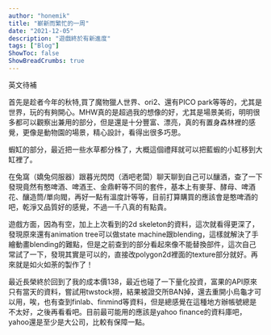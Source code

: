 ```yaml
---
author: "honemik"
title: "嶄新而繁忙的一周"
date: "2021-12-05"
description: "遊戲終於有新進度"
tags: ["Blog"]
ShowToc: false
ShowBreadCrumbs: true
---
```

英文待補

首先是趁者今年的秋特,買了魔物獵人世界、ori2、還有PICO park等等的，尤其是世界，玩的有夠開心。MHW真的是超過我的想像的好，尤其是場景美術，明明很多都可以觀察出兼用的部分，但是還是十分豐富、漂亮，真的有置身森林裡的感覺，更像是動物園的場景，精心設計，看得出很多巧思。

蝦缸的部分，最近把一些水草都分株了，大概這個禮拜就可以把藍蝦的小缸移到大缸裡了。

在兔窩（嬌兔伺服器）跟暮光閃閃（酒吧老闆）聊天聊到自己可以釀酒，查了一下發現竟然有憨啤酒、啤酒王、金鼎軒等不同的套件，基本上有麥芽、酵母、啤酒花、釀造筒/單向閥，再好一點有溫度計等等，目前打算購買的應該會是憨啤酒的吧，乾淨又品質好的感覺，不過一千八真的有點貴。

遊戲方面，因為有空，加上上次看到的2d skeleton的資料，這次就看得更深了，發現原來還有animation tree可以做state machine跟blending，這樣就解決了手繪動畫blending的難點，但是之前查到的部分看起來像不能替換部件，這次自己常試了一下，發現其實是可以的，直接改polygon2d裡面的texture部分就好。再來就是如火如荼的製作了！

最近長榮終於回到了我的成本價138，最近也碰了一下量化投資，富果的API原來只有當天的資料，嘗試用twstock撈，結果被證交所BAN掉，還去重開小烏龜才可以用，唉，也有查到finlab、finmind等資料，但是總感覺在這種地方辦帳號總是不太好，之後再看看吧。目前最可能用的應該是yahoo finance的資料庫吧，yahoo還是至少是大公司，比較有保障一點。